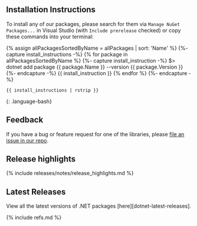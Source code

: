 ## Installation Instructions

To install any of our packages, please search for them via `Manage NuGet Packages...` in Visual Studio (with `Include prerelease` checked) or copy these commands into your terminal:

{% assign allPackagesSortedByName = allPackages | sort: 'Name' %}
{%- capture install_instructions -%}
{% for package in allPackagesSortedByName %}
    {%- capture install_instruction -%}
    $> dotnet add package {{ package.Name }} --version {{ package.Version }}
    {%- endcapture -%}
    {{ install_instruction }}
{% endfor %}
{%- endcapture -%}
```
{{ install_instructions | rstrip }}
```
{: .language-bash}

## Feedback

If you have a bug or feature request for one of the libraries, please [file an issue in our repo](https://github.com/Azure/azure-sdk-for-net/issues/new/choose).

## Release highlights

{% include releases/notes/release_highlights.md %}

## Latest Releases

View all the latest versions of .NET packages [here][dotnet-latest-releases].

{% include refs.md %}
